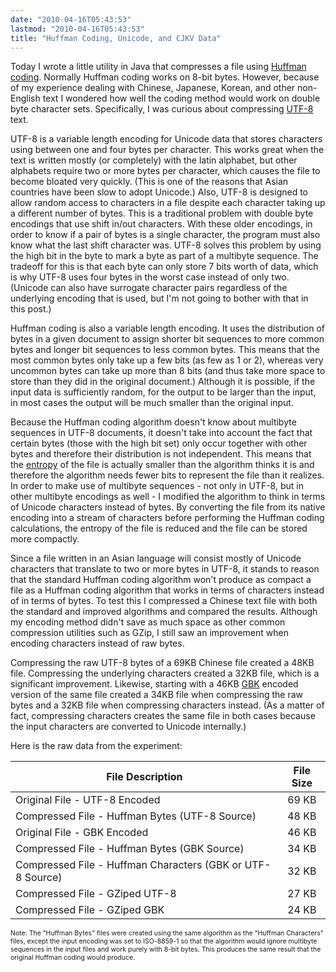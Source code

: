 ```yaml
---
date: "2010-04-16T05:43:53"
lastmod: "2010-04-16T05:43:53"
title: "Huffman Coding, Unicode, and CJKV Data"
---
```

Today I wrote a little utility in Java that compresses a file using [Huffman coding](http://en.wikipedia.org/wiki/Huffman_coding).
Normally Huffman coding works on 8-bit bytes.
However, because of my experience dealing with Chinese, Japanese, Korean, and other non-English text I wondered how well the coding method would work on double byte character sets.
Specifically, I was curious about compressing [UTF-8](http://en.wikipedia.org/wiki/UTF-8) text.

UTF-8 is a variable length encoding for Unicode data that stores characters using between one and four bytes per character.
This works great when the text is written mostly (or completely) with the latin alphabet, but other alphabets require two or more bytes per character, which causes the file to become bloated very quickly.
(This is one of the reasons that Asian countries have been slow to adopt Unicode.)
Also, UTF-8 is designed to allow random access to characters in a file despite each character taking up a different number of bytes.
This is a traditional problem with double byte encodings that use shift in/out characters.
With these older encodings, in order to know if a pair of bytes is a single character, the program must also know what the last shift character was.
UTF-8 solves this problem by using the high bit in the byte to mark a byte as part of a multibyte sequence.
The tradeoff for this is that each byte can only store 7 bits worth of data, which is why UTF-8 uses four bytes in the worst case instead of only two.
(Unicode can also have surrogate character pairs regardless of the underlying encoding that is used, but I'm not going to bother with that in this post.)

Huffman coding is also a variable length encoding.
It uses the distribution of bytes in a given document to assign shorter bit sequences to more common bytes and longer bit sequences to less common bytes.
This means that the most common bytes only take up a few bits (as few as 1 or 2), whereas very uncommon bytes can take up more than 8 bits (and thus take more space to store than they did in the original document.)
Although it is possible, if the input data is sufficiently random, for the output to be larger than the input, in most cases the output will be much smaller than the original input.

Because the Huffman coding algorithm doesn't know about multibyte sequences in UTF-8 documents, it doesn't take into account the fact that certain bytes (those with the high bit set) only occur together with other bytes and therefore their distribution is not independent.
This means that the [entropy](http://en.wikipedia.org/wiki/Entropy_(information_theory)) of the file is actually smaller than the algorithm thinks it is and therefore the algorithm needs fewer bits to represent the file than it realizes.
In order to make use of multibyte sequences - not only in UTF-8, but in other multibyte encodings as well - I modified the algorithm to think in terms of Unicode characters instead of bytes.
By converting the file from its native encoding into a stream of characters before performing the Huffman coding calculations, the entropy of the file is reduced and the file can be stored more compactly.

Since a file written in an Asian language will consist mostly of Unicode characters that translate to two or more bytes in UTF-8, it stands to reason that the standard Huffman coding algorithm won't produce as compact a file as a Huffman coding algorithm that works in terms of characters instead of in terms of bytes.
To test this I compressed a Chinese text file with both the standard and improved algorithms and compared the results.
Although my encoding method didn't save as much space as other common compression utilities such as GZip, I still saw an improvement when encoding characters instead of raw bytes.

Compressing the raw UTF-8 bytes of a 69KB Chinese file created a 48KB file.
Compressing the underlying characters created a 32KB file, which is a significant improvement.
Likewise, starting with a 46KB [GBK](http://en.wikipedia.org/wiki/GBK) encoded version of the same file created a 34KB file when compressing the raw bytes and a 32KB file when compressing characters instead.
(As a matter of fact, compressing characters creates the same file in both cases because the input characters are converted to Unicode internally.)

Here is the raw data from the experiment:

|File Description                                          |File Size|
|----------------------------------------------------------|:-------:|
|Original File - UTF-8 Encoded                             |69 KB    |
|Compressed File - Huffman Bytes (UTF-8 Source)            |48 KB    |
|Original File - GBK Encoded                               |46 KB    |
|Compressed File - Huffman Bytes (GBK Source)              |34 KB    |
|Compressed File - Huffman Characters (GBK or UTF-8 Source)|32 KB    |
|Compressed File - GZiped UTF-8                            |27 KB    |
|Compressed File - GZiped GBK                              |24 KB    |

<span style="font-size: 75%">Note: The "Huffman Bytes" files were created using the same algorithm as the "Huffman Characters" files, except the input encoding was set to ISO-8859-1 so that the algorithm would ignore multibyte sequences in the input files and work purely with 8-bit bytes.  This produces the same result that the original Huffman coding would produce.</span>

